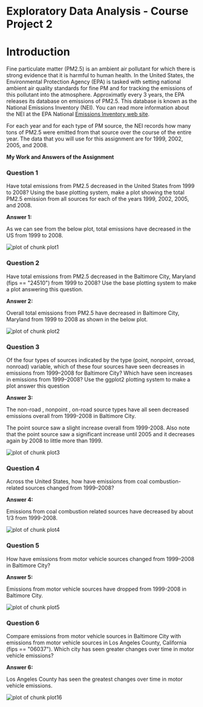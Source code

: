 Exploratory Data Analysis - Course Project 2
============================================

# Introduction

Fine particulate matter (PM2.5) is an ambient air pollutant for which there is strong evidence that it is harmful to human health. In the United States, the Environmental Protection Agency (EPA) is tasked with setting national ambient air quality standards for fine PM and for tracking the emissions of this pollutant into the atmosphere. Approximatly every 3 years, the EPA releases its database on emissions of PM2.5. This database is known as the National Emissions Inventory (NEI). You can read more information about the NEI at the EPA National [Emissions Inventory web site](http://www.epa.gov/ttn/chief/eiinformation.html).

For each year and for each type of PM source, the NEI records how many tons of PM2.5 were emitted from that source over the course of the entire year. The data that you will use for this assignment are for 1999, 2002, 2005, and 2008.

**My Work and Answers of the Assignment**

### Question 1

Have total emissions from PM2.5 decreased in the United States from 1999 to 2008? Using the base plotting system, make a plot showing the total PM2.5 emission from all sources for each of the years 1999, 2002, 2005, and 2008.

**Answer 1:**

As we can see from the below plot, total emissions have decreased in the US from 1999 to 2008.

![plot of chunk plot1](figure/plot1.png) 

### Question 2

Have total emissions from PM2.5 decreased in the Baltimore City, Maryland (fips == "24510") from 1999 to 2008? Use the base plotting system to make a plot answering this question.

**Answer 2:**

Overall total emissions from PM2.5 have decreased in Baltimore City, Maryland from 1999 to 2008 as shown in the below plot.

![plot of chunk plot2](figure/plot2.png) 


### Question 3

Of the four types of sources indicated by the type (point, nonpoint, onroad, nonroad) variable, which of these four sources have seen decreases in emissions from 1999–2008 for Baltimore City? Which have seen increases in emissions from 1999–2008? Use the ggplot2 plotting system to make a plot answer this question

**Answer 3:**

The  non-road ,  nonpoint ,  on-road  source types have all seen decreased emissions overall from 1999-2008 in Baltimore City.

The  point  source saw a slight increase overall from 1999-2008. Also note that the  point  source saw a significant increase until 2005 and it decreases again by 2008 to little more than 1999.

![plot of chunk plot3](figure/plot3.png) 


### Question 4

Across the United States, how have emissions from coal combustion-related sources changed from 1999–2008?

**Answer 4:**

Emissions from coal combustion related sources have decreased by about 1/3 from 1999-2008.

![plot of chunk plot4](figure/plot4.png) 


### Question 5

How have emissions from motor vehicle sources changed from 1999–2008 in Baltimore City?

**Answer 5:**

Emissions from motor vehicle sources have dropped from 1999-2008 in Baltimore City.

![plot of chunk plot5](figure/plot5.png) 


### Question 6

Compare emissions from motor vehicle sources in Baltimore City with emissions from motor vehicle sources in Los Angeles County, California (fips == "06037"). Which city has seen greater changes over time in motor vehicle emissions?

**Answer 6:**

Los Angeles County has seen the greatest changes over time in motor vehicle emissions.

![plot of chunk plot16](figure/plot6.png) 

